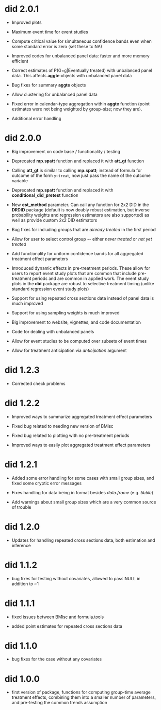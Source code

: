 # did 2.0.1

  * Improved plots

  * Maximum event time for event studies
  
  * Compute critical value for simultaneous confidence bands even when some standard error is zero (set these to NA)
  
  * Improved codes for unbalanced panel data: faster and more memory efficient
  
  * Correct estimates of P(G=g|Eventually treated) with unbalanced panel data. This affects **aggte** objects with unbalanced panel data
  
  * Bug fixes for summary **aggte** objects
  
  * Allow clustering for unbalanced panel data
  
  * Fixed error in calendar-type aggregation within **aggte** function (point estimates were not being weighted by group-size; now they are).
  
  * Additional error handling
  
  
# did 2.0.0
  * Big improvement on code base / functionality / testing
  
  * Deprecated **mp.spatt** function and replaced it with **att_gt** function

  * Calling **att_gt** is similar to calling **mp.spatt**; instead of formula for outcome of the form `y~treat`, now just pass the name of the outcome variable

  * Deprecated **mp.spatt** function and replaced it with **conditional_did_pretest** function

  * New **est_method** parameter.  Can call any function for 2x2 DID in the **DRDID** package (default is now doubly robust estimation, but inverse probability weights and regression estimators are also supported) as well as provide custom 2x2 DID estimators

  * Bug fixes for including groups that are *already treated* in the first period

  * Allow for user to select control group -- either *never treated* or *not yet treated*

  * Add functionality for uniform confidence bands for all aggregated treatment effect parameters

  * Introduced dynamic effects in pre-treatment periods.  These allow for users to report event study plots that are common that include pre-treatment periods and are common in applied work.  The event study plots in the **did** package are robust to selective treatment timing (unlike standard regression event study plots)

  * Support for using repeated cross sections data instead of panel data is much improved

  * Support for using sampling weights is much improved

  * Big improvement to website, vignettes, and code documentation
  
  * Code for dealing with unbalanced panels
  
  * Allow for event studies to be computed over subsets of event times
  
  * Allow for treatment anticipation via *anticipation* argument
  
# did 1.2.3
  * Corrected check problems

# did 1.2.2

  * Improved ways to summarize aggregated treatment effect parameters

  * Fixed bug related to needing new version of BMisc

  * Fixed bug related to plotting with no pre-treatment periods

  * Improved ways to easily plot aggregated treatment effect parameters
  
# did 1.2.1

  * Added some error handling for some cases with small group sizes, and fixed some cryptic error messages

  * Fixes handling for data being in format besides *data.frame* (e.g. *tibble*)

  * Add warnings about small group sizes which are a very common source of trouble

# did 1.2.0

  * Updates for handling repeated cross sections data, both estimation and inference

# did 1.1.2

  * bug fixes for testing without covariates, allowed to pass NULL in addition to ~1

# did 1.1.1

  * fixed issues between BMisc and formula.tools

  * added point estimates for repeated cross sections data

# did 1.1.0

  * bug fixes for the case without any covariates

# did 1.0.0

  * first version of package, functions for computing group-time average treatment effects, combining them into a smaller number of parameters, and pre-testing the common trends assumption



